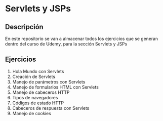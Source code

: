 # Servlets y JSPs

## Descripción

En este repositorio se van a almacenar todos los ejercicios que se generan dentro del curso de Udemy, para la sección Servlets y JSPs

## Ejercicios

1. Hola Mundo con Servlets
2. Creación de Servlets
3. Manejo de parámetros con Servlets
4. Manejo de formularios HTML con Servlets
5. Manejo de cabeceros HTTP
6. Tipos de navegadores
7. Códigos de estado HTTP
8. Cabeceros de respuesta con Servlets
9. Manejo de cookies
